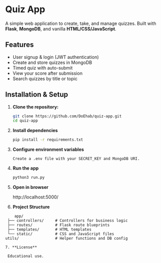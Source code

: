 # Quiz App

A simple web application to create, take, and manage quizzes.
Built with **Flask**, **MongoDB**, and vanilla **HTML/CSS/JavaScript**.

## Features
- User signup & login (JWT authentication)
- Create and store quizzes in MongoDB
- Timed quiz with auto-submit
- View your score after submission
- Search quizzes by title or topic

## Installation & Setup

1. **Clone the repository:**

   ```bash
   git clone https://github.com/DoEhab/quiz-app.git
   cd quiz-app

2. **Install dependencies**
    ```bash
    pip install -r requirements.txt

3. **Configure environment variables**
    ```plaintext
    Create a .env file with your SECRET_KEY and MongoDB URI.

4. **Run the app**
    ```bash
    python3 run.py

5. **Open in browser**

    http://localhost:5000/

6. **Project Structure**

```plaintext
    app/
 ├── controllers/     # Controllers for business logic
 ├── routes/          # Flask route blueprints
 ├── templates/       # HTML templates
 └── static/          # CSS and JavaScript files
utils/                # Helper functions and DB config

7. **License**

 Educational use.




